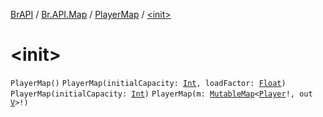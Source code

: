 [BrAPI](../../index.md) / [Br.API.Map](../index.md) / [PlayerMap](index.md) / [&lt;init&gt;](./-init-.md)

# &lt;init&gt;

`PlayerMap()`
`PlayerMap(initialCapacity: `[`Int`](https://kotlinlang.org/api/latest/jvm/stdlib/kotlin/-int/index.html)`, loadFactor: `[`Float`](https://kotlinlang.org/api/latest/jvm/stdlib/kotlin/-float/index.html)`)`
`PlayerMap(initialCapacity: `[`Int`](https://kotlinlang.org/api/latest/jvm/stdlib/kotlin/-int/index.html)`)`
`PlayerMap(m: `[`MutableMap`](https://kotlinlang.org/api/latest/jvm/stdlib/kotlin.collections/-mutable-map/index.html)`<`[`Player`](https://hub.spigotmc.org/javadocs/spigot/org/bukkit/entity/Player.html)`!, out `[`V`](index.md#V)`>!)`